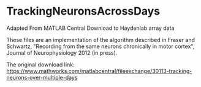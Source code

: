 # TrackingNeuronsAcrossDays
Adapted From MATLAB Central Download to Haydenlab array data

These files are an implementation of the algorithm described in Fraser and Schwartz, 
"Recording from the same neurons chronically in motor cortex", Journal of Neurophysiology 
2012 (in press).

The original download link: https://www.mathworks.com/matlabcentral/fileexchange/30113-tracking-neurons-over-multiple-days
